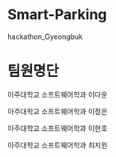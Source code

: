# Smart-Parking
hackathon_Gyeongbuk

# 팀원명단
아주대학교 소프트웨어학과 이다운

아주대학교 소프트웨어학과 이정은

아주대학교 소프트웨어학과 이현호

아주대학교 소프트웨어학과 최지원

